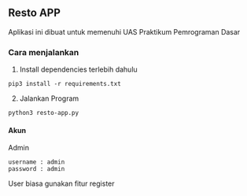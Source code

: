 ## Resto APP
Aplikasi ini dibuat untuk memenuhi UAS Praktikum Pemrograman Dasar

### Cara menjalankan
1. Install dependencies terlebih dahulu
```
pip3 install -r requirements.txt
```
2. Jalankan Program
```
python3 resto-app.py
```

#### Akun

Admin
```
username : admin
password : admin
```

User biasa gunakan fitur register